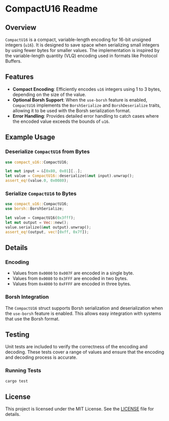 # CompactU16 Readme

## Overview

`CompactU16` is a compact, variable-length encoding for 16-bit unsigned integers (`u16`). It is designed to save space when serializing small integers by using fewer bytes for smaller values. The implementation is inspired by the variable-length quantity (VLQ) encoding used in formats like Protocol Buffers.

## Features

- **Compact Encoding**: Efficiently encodes `u16` integers using 1 to 3 bytes, depending on the size of the value.
- **Optional Borsh Support**: When the `use-borsh` feature is enabled, `CompactU16` implements the `BorshSerialize` and `BorshDeserialize` traits, allowing it to be used with the Borsh serialization format.
- **Error Handling**: Provides detailed error handling to catch cases where the encoded value exceeds the bounds of `u16`.

## Example Usage

### Deserialize `CompactU16` from Bytes

```rust
use compact_u16::CompactU16;

let mut input = &[0x80, 0x01][..];
let value = CompactU16::deserialize(&mut input).unwrap();
assert_eq!(value.0, 0x0080);
```

### Serialize `CompactU16` to Bytes

```rust
use compact_u16::CompactU16;
use borsh::BorshSerialize;

let value = CompactU16(0x3fff);
let mut output = Vec::new();
value.serialize(&mut output).unwrap();
assert_eq!(output, vec![0xff, 0x7f]);
```

## Details

### Encoding

- Values from `0x0000` to `0x007F` are encoded in a single byte.
- Values from `0x0080` to `0x3FFF` are encoded in two bytes.
- Values from `0x4000` to `0xFFFF` are encoded in three bytes.

### Borsh Integration

The `CompactU16` struct supports Borsh serialization and deserialization when the `use-borsh` feature is enabled. This allows easy integration with systems that use the Borsh format.

## Testing

Unit tests are included to verify the correctness of the encoding and decoding. These tests cover a range of values and ensure that the encoding and decoding process is accurate.

### Running Tests

```sh
cargo test
```

## License

This project is licensed under the MIT License. See the [LICENSE](LICENSE) file for details.
